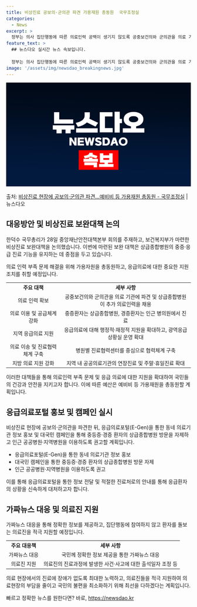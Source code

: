 ```yaml
---
title: 비상진료 공보의·군의관 파견 가용재원 총동원  국무조정실
categories:
  - News
excerpt: >
  정부는 의사 집단행동에 따른 의료인력 공백이 생기지 않도록 공중보건의와 군의관을 의료 기관에 파견하고, 예비…
feature_text: >
  ## 뉴스다오 실시간 뉴스 속보입니다.

  정부는 의사 집단행동에 따른 의료인력 공백이 생기지 않도록 공중보건의와 군의관을 의료 기관에 파견하고, 예비…
image: '/assets/img/newsdao_breakingnews.jpg'
---
```


![뉴스다오 속보](/assets/img/newsdao_breakingnews.jpg)

<p>출처: <a href="https://newsdao.kr/3264" rel="dofollow">비상진료 현장에 공보의·군의관 파견…예비비 등 가용재원 총동원 - 국무조정실</a> | 뉴스다오</p>

<h2 data-ke-size="size26">대응방안 및 비상진료 보완대책 논의</h2>
한덕수 국무총리가 28일 중앙재난안전대책본부 회의를 주재하고, 보건복지부가 마련한 비상진료 보완대책을 논의했습니다. 이번에 마련된 보완 대책은 상급종합병원의 중증·응급 진료 기능을 유지하는 데 중점을 두고 있습니다.

<p data-ke-size="size16">의료 인력 부족 문제 해결을 위해 가용자원을 총동원하고, 응급의료에 대한 중요한 지원 조치를 취할 예정입니다.</p>

<table>
  <tr>
    <td style="text-align: center; height: 17px;"><b>주요 대책</b></td>
    <td style="text-align: center; height: 17px;"><b>세부 사항</b></td>
  </tr>
  <tr>
    <td style="text-align: center;">의료 인력 확보</td>
    <td style="text-align: center;">공중보건의와 군의관을 의료 기관에 파견 및 상급종합병원이 추가 의료인력을 채용</td>
  </tr>
  <tr>
    <td style="text-align: center;">의료 이용 및 공급체계 강화</td>
    <td style="text-align: center;">중증환자는 상급종합병원, 경증환자는 인근 병의원에서 진료</td>
  </tr>
  <tr>
    <td style="text-align: center;">지역 응급의료 지원</td>
    <td style="text-align: center;">응급의료에 대해 행정적·재정적 지원을 확대하고, 광역응급상황실 운영 확대</td>
  </tr>
  <tr>
    <td style="text-align: center;">의료 이송 및 진료협력체계 구축</td>
    <td style="text-align: center;">병원별 진료협력센터를 중심으로 협력체계 구축</td>
  </tr>
  <tr>
    <td style="text-align: center;">지방 의료 지원 강화</td>
    <td style="text-align: center;">지역 내 공공의료기관의 연장진료 및 주말·휴일진료 확대</td>
  </tr>
</table>

<p data-ke-size="size16">이러한 대책들을 통해 의료인력 부족 문제 및 응급 의료에 대한 지원을 확대하여 국민들의 건강과 안전을 지키고자 합니다. 이에 따른 예산은 예비비 등 가용재원을 총동원할 계획입니다.</p>

<h2 data-ke-size="size26">응급의료포털 홍보 및 캠페인 실시</h2>
비상진료 현장에 공보의·군의관을 파견한 뒤, 응급의료포털(E-Gen)을 통한 동네 의료기관 정보 홍보 및 대국민 캠페인을 통해 중등증·경증 환자의 상급종합병원 방문을 자제하고 인근 공공병원·지역병원을 이용하도록 권고할 계획입니다.

<ul>
  <li>응급의료포털(E-Gen)을 통한 동네 의료기관 정보 홍보</li>
  <li>대국민 캠페인을 통한 중등증·경증 환자의 상급종합병원 방문 자제</li>
  <li>인근 공공병원·지역병원을 이용하도록 권고</li>
</ul>

<p data-ke-size="size16">이를 통해 응급의료포털을 통한 정보 전달 및 적절한 진료처로의 안내를 통해 응급환자의 상황을 신속하게 대처하고자 합니다.</p>

<h2 data-ke-size="size26">가짜뉴스 대응 및 의료진 지원</h2>
가짜뉴스 대응을 통해 정확한 정보를 제공하고, 집단행동에 참여하지 않고 환자를 돌보는 의료진을 적극 지원할 예정입니다.

<table>
  <tr>
    <td style="text-align: center; height: 17px;"><b>주요 대응책</b></td>
    <td style="text-align: center; height: 17px;"><b>세부 사항</b></td>
  </tr>
  <tr>
    <td style="text-align: center;">가짜뉴스 대응</td>
    <td style="text-align: center;">국민께 정확한 정보 제공을 통한 가짜뉴스 대응</td>
  </tr>
  <tr>
    <td style="text-align: center;">의료진 지원</td>
    <td style="text-align: center;">의료진의 진료과정에 발생한 사건·사고에 대한 출석일자 조정 등</td>
  </tr>
</table>

<p data-ke-size="size16">의료 현장에서의 진료에 장애가 없도록 최대한 노력하고, 의료진들을 적극 지원하여 의료현장의 부담을 줄이고 국민의 불편을 최소화하기 위해 최선을 다하겠다는 계획입니다.</p> 

빠르고 정확한 뉴스를 원한다면? 바로, <a href="https://newsdao.kr" rel="dofollow">https://newsdao.kr</a>



